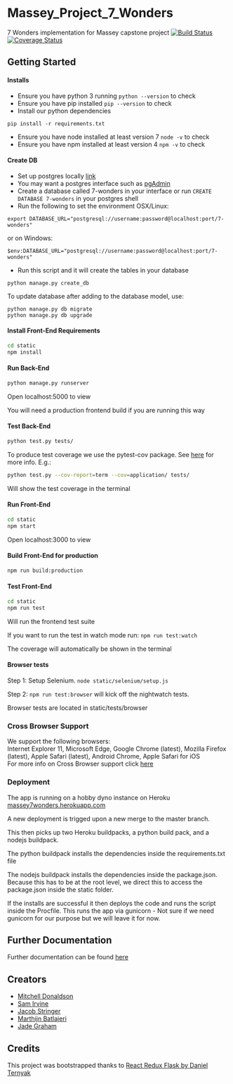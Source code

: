 # Massey_Project_7_Wonders
7 Wonders implementation for Massey capstone project
[![Build Status](https://circleci.com/gh/Massey-7-Wonders-project-team/Massey_Project_7_Wonders.svg?style=shield&circle-token=:circle-token)](https://circleci.com/gh/Massey-7-Wonders-project-team/Massey_Project_7_Wonders/)
[![Coverage Status](https://coveralls.io/repos/github/Massey-7-Wonders-project-team/Massey_Project_7_Wonders/badge.svg)](https://coveralls.io/github/Massey-7-Wonders-project-team/Massey_Project_7_Wonders)

## Getting Started

#### Installs
* Ensure you have python 3 running `python --version` to check
* Ensure you have pip installed `pip --version` to check
* Install our python dependencies
```
pip install -r requirements.txt
```
* Ensure you have node installed at least version 7 `node -v` to check
* Ensure you have npm installed at least version 4 `npm -v` to check

#### Create DB
* Set up postgres locally [link](http://postgresguide.com/setup/install.html)
* You may want a postgres interface such as [pgAdmin](https://www.pgadmin.org/)
* Create a database called 7-wonders in your interface or run `CREATE DATABASE 7-wonders` in your postgres shell
* Run the following to set the environment
OSX/Linux:
```
export DATABASE_URL="postgresql://username:password@localhost:port/7-wonders"
```
or on Windows:
```
$env:DATABASE_URL="postgresql://username:password@localhost:port/7-wonders"
```
* Run this script and it will create the tables in your database
```
python manage.py create_db
```

To update database after adding to the database model, use:
```
python manage.py db migrate
python manage.py db upgrade
```


#### Install Front-End Requirements
```sh
cd static
npm install
```

#### Run Back-End

```sh
python manage.py runserver
```
Open localhost:5000 to view

You will need a production frontend build if you are running this way

#### Test Back-End

```sh
python test.py tests/
```

To produce test coverage we use the pytest-cov package. See [here](https://pypi.python.org/pypi/pytest-cov) for more info.
E.g.:
```sh
python test.py --cov-report=term --cov=application/ tests/
```
Will show the test coverage in the terminal

#### Run Front-End

```sh
cd static
npm start
```
Open localhost:3000 to view

#### Build Front-End for production

```sh
npm run build:production
```

#### Test Front-End
```sh
cd static
npm run test
```
Will run the frontend test suite

If you want to run the test in watch mode run:
`npm run test:watch`

The coverage will automatically be shown in the terminal

#### Browser tests
Step 1:
Setup Selenium.
`node static/selenium/setup.js`

Step 2:
`npm run test:browser` will kick off the nightwatch tests.

Browser tests are located in static/tests/browser

### Cross Browser Support		
 We support the following browsers:		
 Internet Explorer 11, Microsoft Edge, Google Chrome (latest), Mozilla Firefox (latest), Apple Safari (latest), Android Chrome, Apple Safari for iOS		
 For more info on Cross Browser support click [here](browserSupport.md)		

### Deployment
The app is running on a hobby dyno instance on Heroku
[massey7wonders.herokuapp.com](https://massey7wonders.herokuapp.com)

A new deployment is trigged upon a new merge to the master branch.

This then picks up two Heroku buildpacks, a python build pack, and a nodejs buildpack.

The python buildpack installs the dependencies inside the requirements.txt file

The nodejs buildpack installs the dependencies inside the package.json. Because this has to be at the root level, we direct this to access the package.json inside the static folder.

If the installs are successful it then deploys the code and runs the script inside the Procfile. This runs the app via gunicorn - Not sure if we need gunicorn for our purpose but we will leave it for now.

## Further Documentation
Further documentation can be found [here](https://drive.google.com/drive/folders/0BxaJR_flclorQ3RYaUs4UmREamM?usp=sharing)

## Creators
* [Mitchell Donaldson](https://github.com/mmdonaldson/)
* [Sam Irvine](https://github.com/Sam-Irv/)
* [Jacob Stringer](https://github.com/jacobstringer)
* [Marthijn Batlajeri](https://github.com/Marthijn-B)
* [Jade Graham](https://github.com/wackydapper)

## Credits
This project was bootstrapped thanks to [React Redux Flask by Daniel Ternyak](https://github.com/dternyak/React-Redux-Flask)
